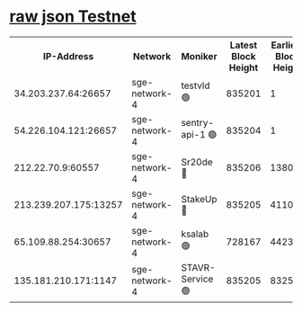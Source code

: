 
[raw json Testnet](https://rpc-check.sget.stavr.tech/sget/rpc-sget-result.json)
=


<table><tr><th>IP-Address</th><th>Network</th><th>Moniker</th><th>Latest Block Height</th><th>Earliest Block Height</th><th>Catching Up</th><th>Tx Index</th><th>Voting Power</th><th>Scan Time</th></tr><tr><td>34.203.237.64:26657</td><td>sge-network-4</td><td>testvld 🟢</td><td>835201</td><td>1</td><td>False</td><td>on</td><td>0</td><td>2023-12-27T14:51:56.228828535UTC</td></tr><tr><td>54.226.104.121:26657</td><td>sge-network-4</td><td>sentry-api-1 🟢</td><td>835204</td><td>1</td><td>False</td><td>on</td><td>0</td><td>2023-12-27T14:52:11.213856233UTC</td></tr><tr><td>212.22.70.9:60557</td><td>sge-network-4</td><td>Sr20de 🔴</td><td>835206</td><td>138001</td><td>False</td><td>on</td><td>99</td><td>2023-12-27T14:52:27.115047849UTC</td></tr><tr><td>213.239.207.175:13257</td><td>sge-network-4</td><td>StakeUp 🔴</td><td>835205</td><td>411001</td><td>False</td><td>off</td><td>100</td><td>2023-12-27T14:52:19.681165689UTC</td></tr><tr><td>65.109.88.254:30657</td><td>sge-network-4</td><td>ksalab 🟢</td><td>728167</td><td>442343</td><td>False</td><td>off</td><td>0</td><td>2023-12-27T14:52:24.555657138UTC</td></tr><tr><td>135.181.210.171:1147</td><td>sge-network-4</td><td>STAVR-Service 🟢</td><td>835205</td><td>832501</td><td>False</td><td>on</td><td>0</td><td>2023-12-27T14:52:20.149673368UTC</td></tr></table>
